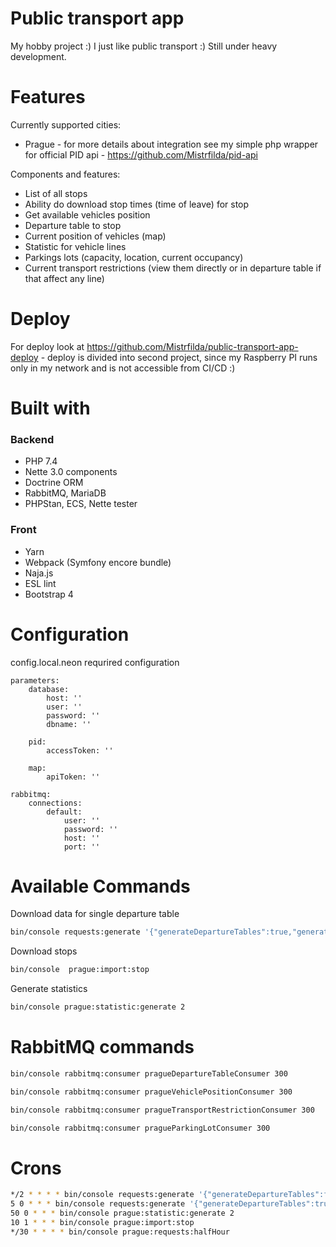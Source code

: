 # Public transport app

My hobby project :) I just like public transport :) Still under heavy development. 

# Features

Currently supported cities:
 - Prague - for more details about integration see my simple php wrapper for official PID api - https://github.com/Mistrfilda/pid-api
 
 Components and features:
 - List of all stops
 - Ability do download stop times (time of leave) for stop
 - Get available vehicles position
 - Departure table to stop
 - Current position of vehicles (map)
 - Statistic for vehicle lines
 - Parkings lots (capacity, location, current occupancy)
 - Current transport restrictions (view  them directly or in departure table if that affect any line)
 
# Deploy

For deploy look at https://github.com/Mistrfilda/public-transport-app-deploy - deploy is divided into second project, since my Raspberry PI runs only in my network and is not accessible from CI/CD :) 
 
# Built with
### Backend  
- PHP 7.4
- Nette 3.0 components
- Doctrine ORM
- RabbitMQ, MariaDB
- PHPStan, ECS, Nette tester

### Front
- Yarn
- Webpack (Symfony encore bundle)
- Naja.js 
- ESL lint
- Bootstrap 4 

# Configuration

config.local.neon requrired configuration

```neon
parameters:
	database:
		host: ''
		user: ''
		password: ''
		dbname: ''

	pid:
		accessToken: ''

	map:
		apiToken: ''

rabbitmq:
	connections:
		default:
			user: ''
			password: ''
			host: ''
			port: ''
```

# Available Commands

Download data for single departure table
```bash
bin/console requests:generate '{"generateDepartureTables":true,"generateVehiclePositions":false}' '{"departureTableId": "bb7266f2-f3c2-48f5-852f-4555e065c8d8"}'
```

Download stops

```bash
bin/console  prague:import:stop
```

Generate statistics

```bash
bin/console prague:statistic:generate 2
```

# RabbitMQ commands

```bash
bin/console rabbitmq:consumer pragueDepartureTableConsumer 300

bin/console rabbitmq:consumer pragueVehiclePositionConsumer 300

bin/console rabbitmq:consumer pragueTransportRestrictionConsumer 300

bin/console rabbitmq:consumer pragueParkingLotConsumer 300
```

# Crons

```bash
*/2 * * * * bin/console requests:generate '{"generateDepartureTables":false,"generateVehiclePositions":true}' '{}'
5 0 * * * bin/console requests:generate '{"generateDepartureTables":true,"generateVehiclePositions":false}' '{}'
50 0 * * * bin/console prague:statistic:generate 2
10 1 * * * bin/console prague:import:stop
*/30 * * * * bin/console prague:requests:halfHour
```
